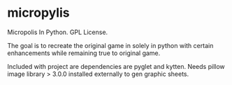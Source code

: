 # micropylis

Micropolis In Python.
GPL License.

The goal is to recreate the original game in solely in python with certain enhancements while remaining true to original game.

Included with project are dependencies are pyglet and kytten.
Needs pillow image library > 3.0.0 installed externally to gen graphic sheets.

